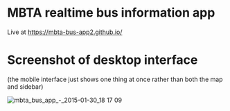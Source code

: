 MBTA realtime bus information app
====

Live at https://mbta-bus-app2.github.io/

Screenshot of desktop interface
====

(the mobile interface just shows one thing at once rather than both the map and sidebar)

![mbta_bus_app_-_2015-01-30_18 17 09](https://cloud.githubusercontent.com/assets/947619/5985123/40070c9e-a8ac-11e4-8115-3181ca7be59d.png)
